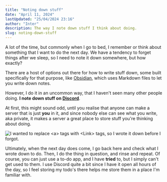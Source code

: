 ```yaml
---
title: "Noting down stuff"
date: "April 11, 2024"
lastUpdated: "25/04/2024 23:16"
author: "Inter"
description: The way I note down stuff I think about doing.
slug: noting-down-stuff
---
```


A lot of the time, but commonly when I go to bed, I remember or think about something that I want to do the next day. We have a tendency to forget things after we sleep, so I need to note it down somewhere, but how exactly?

There are a host of options out there for how to write stuff down, some built specifically for that purpose, like [Obsidian](https://obsidian.md/), which uses Markdown files to let you write down notes.

However, I do it in an uncommon way, that I haven't seen many other people doing. **I note down stuff on [Discord](https://discord.com)**. 

At first, this might sound odd, until you realise that anyone can make a server that is just **you** in it, and since nobody else can see what you write, aka private, it makes a server a great place to store stuff you're thinking about doing.

<img src="/blog/noting-down-stuff/note.png" alt="I wanted to replace <a> tags with <Link> tags, so I wrote it down before I forgot.">

Ultimately, when the next day does come, I go back here and check what I wrote down to do. Then, I do the thing in question, and rinse and repeat. Of course, you can just use a to-do app, and I have **tried** to, but I simply can't get used to them. I use Discord quite a bit since I have it open all hours of the day, so I feel storing my todo's there helps me store them in a place I'm familiar with.